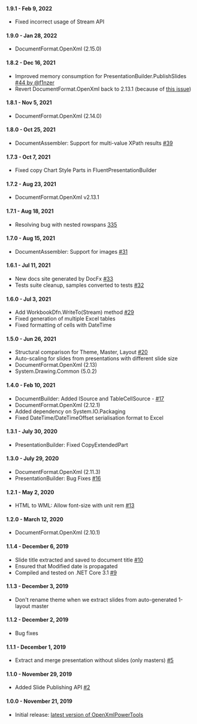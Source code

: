 #### 1.9.1 - Feb 9, 2022
- Fixed incorrect usage of Stream API

#### 1.9.0 - Jan 28, 2022
- DocumentFormat.OpenXml (2.15.0)

#### 1.8.2 - Dec 16, 2021
- Improved memory consumption for PresentationBuilder.PublishSlides [#44 by @f1nzer](https://github.com/sergey-tihon/Clippit/pull/44)
- Revert DocumentFormat.OpenXml back to 2.13.1 (because of [this issue](https://github.com/OfficeDev/Open-XML-SDK/issues/1069))

#### 1.8.1 - Nov 5, 2021
- DocumentFormat.OpenXml (2.14.0)

#### 1.8.0 - Oct 25, 2021
- DocumentAssembler: Support for multi-value XPath results [#39](https://github.com/sergey-tihon/Clippit/pull/39)

#### 1.7.3 - Oct 7, 2021
- Fixed copy Chart Style Parts in FluentPresentationBuilder

#### 1.7.2 - Aug 23, 2021
- DocumentFormat.OpenXml v2.13.1

#### 1.7.1 - Aug 18, 2021
- Resolving bug with nested rowspans [335](https://github.com/sergey-tihon/Clippit/pull/35)

#### 1.7.0 - Aug 15, 2021
- DocumentAssembler: Support for images [#31](https://github.com/sergey-tihon/Clippit/pull/31)

#### 1.6.1 - Jul 11, 2021
- New docs site generated by DocFx [#33](https://github.com/sergey-tihon/Clippit/pull/33)
- Tests suite cleanup, samples converted to tests [#32](https://github.com/sergey-tihon/Clippit/pull/32)

#### 1.6.0 - Jul 3, 2021
- Add WorkbookDfn.WriteTo(Stream) method [#29](https://github.com/sergey-tihon/Clippit/pull/29)
- Fixed generation of multiple Excel tables
- Fixed formatting of cells with DateTime

#### 1.5.0 - Jun 26, 2021
- Structural comparison for Theme, Master, Layout [#20](https://github.com/sergey-tihon/Clippit/pull/20)
- Auto-scaling for slides from presentations with different slide size
- DocumentFormat.OpenXml (2.13)
- System.Drawing.Common (5.0.2)

#### 1.4.0 - Feb 10, 2021
- DocumentBuilder: Added ISource and TableCellSource - [#17](https://github.com/sergey-tihon/Clippit/pull/17)
- DocumentFormat.OpenXml (2.12.1)
- Added dependency on System.IO.Packaging
- Fixed DateTime/DateTimeOffset serialisation format to Excel

#### 1.3.1 - July 30, 2020
- PresentationBuilder: Fixed CopyExtendedPart

#### 1.3.0 - July 29, 2020
- DocumentFormat.OpenXml (2.11.3)
- PresentationBuilder: Bug Fixes [#16](https://github.com/sergey-tihon/Clippit/pull/16)

#### 1.2.1 - May 2, 2020
- HTML to WML: Allow font-size with unit rem [#13](https://github.com/sergey-tihon/Clippit/pull/13)

#### 1.2.0 - March 12, 2020
- DocumentFormat.OpenXml (2.10.1)

#### 1.1.4 - December 6, 2019
- Slide title extracted and saved to document title [#10](https://github.com/sergey-tihon/Clippit/pull/10)
- Ensured that Modified date is propagated
- Compiled and tested on .NET Core 3.1 [#9](https://github.com/sergey-tihon/Clippit/pull/9)

#### 1.1.3 - December 3, 2019
- Don't rename theme when we extract slides from auto-generated 1-layout master

#### 1.1.2 - December 2, 2019
- Bug fixes

#### 1.1.1 - December 1, 2019
- Extract and merge presentation without slides (only masters) [#5](https://github.com/sergey-tihon/Clippit/pull/5)

#### 1.1.0 - November 29, 2019
- Added Slide Publishing API [#2](https://github.com/sergey-tihon/Clippit/pull/2)

#### 1.0.0 - November 21, 2019
- Initial release: [latest version of OpenXmlPowerTools](https://github.com/EricWhiteDev/Open-Xml-PowerTools/tree/6e56a5f5cf662f3bd3da87945a5d3ed2329964ff)
